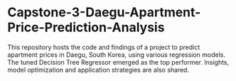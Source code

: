 # Capstone-3-Daegu-Apartment-Price-Prediction-Analysis
This repository hosts the code and findings of a project to predict apartment prices in Daegu, South Korea, using various regression models. The tuned Decision Tree Regressor emerged as the top performer. Insights, model optimization and application strategies are also shared.
